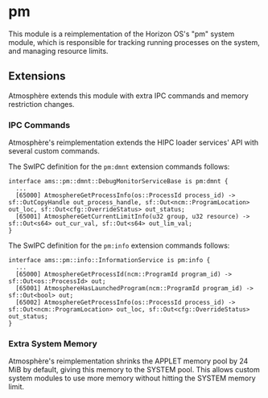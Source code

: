 # pm
This module is a reimplementation of the Horizon OS's "pm" system module, which is responsible for tracking running processes on the system, and managing resource limits.

## Extensions
Atmosphère extends this module with extra IPC commands and memory restriction changes.

### IPC Commands
Atmosphère's reimplementation extends the HIPC loader services' API with several custom commands.

The SwIPC definition for the `pm:dmnt` extension commands follows:
```
interface ams::pm::dmnt::DebugMonitorServiceBase is pm:dmnt {
  ...
  [65000] AtmosphereGetProcessInfo(os::ProcessId process_id) -> sf::OutCopyHandle out_process_handle, sf::Out<ncm::ProgramLocation> out_loc, sf::Out<cfg::OverrideStatus> out_status;
  [65001] AtmosphereGetCurrentLimitInfo(u32 group, u32 resource) -> sf::Out<s64> out_cur_val, sf::Out<s64> out_lim_val;
}
```

The SwIPC definition for the `pm:info` extension commands follows:
```
interface ams::pm::info::InformationService is pm:info {
  ...
  [65000] AtmosphereGetProcessId(ncm::ProgramId program_id) -> sf::Out<os::ProcessId> out;
  [65001] AtmosphereHasLaunchedProgram(ncm::ProgramId program_id) -> sf::Out<bool> out;
  [65002] AtmosphereGetProcessInfo(os::ProcessId process_id) -> sf::Out<ncm::ProgramLocation> out_loc, sf::Out<cfg::OverrideStatus> out_status;
}
```

### Extra System Memory
Atmosphère's reimplementation shrinks the APPLET memory pool by 24 MiB by default, giving this memory to the SYSTEM pool. This allows custom system modules to use more memory without hitting the SYSTEM memory limit.
